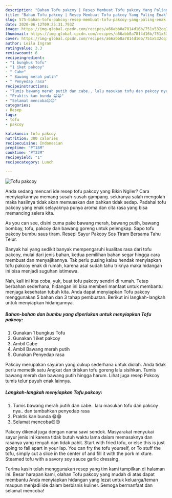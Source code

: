 ```yaml
---
description: "Bahan Tofu pakcoy | Resep Membuat Tofu pakcoy Yang Paling Enak"
title: "Bahan Tofu pakcoy | Resep Membuat Tofu pakcoy Yang Paling Enak"
slug: 575-bahan-tofu-pakcoy-resep-membuat-tofu-pakcoy-yang-paling-enak
date: 2020-06-12T09:25:31.793Z
image: https://img-global.cpcdn.com/recipes/a66abb0a7814d16b/751x532cq70/tofu-pakcoy-foto-resep-utama.jpg
thumbnail: https://img-global.cpcdn.com/recipes/a66abb0a7814d16b/751x532cq70/tofu-pakcoy-foto-resep-utama.jpg
cover: https://img-global.cpcdn.com/recipes/a66abb0a7814d16b/751x532cq70/tofu-pakcoy-foto-resep-utama.jpg
author: Leila Ingram
ratingvalue: 3.3
reviewcount: 6
recipeingredient:
- "1 bungkus Tofu"
- "1 iket pakcoy"
- " Cabe"
- " Bawang merah putih"
- " Penyedap rasa"
recipeinstructions:
- "Tumis bawang merah putih dan cabe.. lalu masukan tofu dan pakcoy nya.. dan tambahkan penyedap rasa"
- "Praktis kan bunda 😁😁"
- "Selamat mencoba😊😊"
categories:
- Resep
tags:
- tofu
- pakcoy

katakunci: tofu pakcoy 
nutrition: 300 calories
recipecuisine: Indonesian
preptime: "PT18M"
cooktime: "PT32M"
recipeyield: "1"
recipecategory: Lunch

---
```



![Tofu pakcoy](https://img-global.cpcdn.com/recipes/a66abb0a7814d16b/751x532cq70/tofu-pakcoy-foto-resep-utama.jpg)

Anda sedang mencari ide resep tofu pakcoy yang Bikin Ngiler? Cara menyiapkannya memang susah-susah gampang. sekiranya salah mengolah maka hasilnya tidak akan memuaskan dan bahkan tidak sedap. Padahal tofu pakcoy yang enak selayaknya punya aroma dan cita rasa yang bisa memancing selera kita.

As you can see, disini cuma pake bawang merah, bawang putih, bawang bombay, tofu, pakcoy dan bawang goreng untuk pelengkap. Sapo tofu pakcoy bumbu saus tiram. Resepi Sayur Pakcoy Sos Tiram Bersama Tahu Telur.

Banyak hal yang sedikit banyak mempengaruhi kualitas rasa dari tofu pakcoy, mulai dari jenis bahan, kedua pemilihan bahan segar hingga cara membuat dan menyajikannya. Tak perlu pusing kalau hendak menyiapkan tofu pakcoy enak di rumah, karena asal sudah tahu triknya maka hidangan ini bisa menjadi suguhan istimewa.


Nah, kali ini kita coba, yuk, buat tofu pakcoy sendiri di rumah. Tetap berbahan sederhana, hidangan ini bisa memberi manfaat untuk membantu menjaga kesehatan tubuh kita. Anda dapat menyiapkan Tofu pakcoy menggunakan 5 bahan dan 3 tahap pembuatan. Berikut ini langkah-langkah untuk menyiapkan hidangannya.

<!--inarticleads1-->

##### Bahan-bahan dan bumbu yang diperlukan untuk menyiapkan Tofu pakcoy:

1. Gunakan 1 bungkus Tofu
1. Gunakan 1 iket pakcoy
1. Ambil  Cabe
1. Ambil  Bawang merah putih
1. Gunakan  Penyedap rasa


Pakcoy merupakan sayuran yang cukup sederhana untuk diolah. Anda tidak perlu memetik satu Angkat dan tiriskan tofu goreng lalu sisihkan. Tumis bawang merah dan bawang putih hingga harum. Lihat juga resep Pokcoy tumis telur puyuh enak lainnya. 

<!--inarticleads2-->

##### Langkah-langkah menyiapkan Tofu pakcoy:

1. Tumis bawang merah putih dan cabe.. lalu masukan tofu dan pakcoy nya.. dan tambahkan penyedap rasa
1. Praktis kan bunda 😁😁
1. Selamat mencoba😊😊


Pakcoy dikenal juga dengan nama sawi sendok. Masyarakat menyukai sayur jenis ini karena tidak butuh waktu lama dalam memasaknya dan rasanya yang renyah dan tidak pahit. Start with fried tofu, or else this is just going to fall apart in your lap. You can fry the tofu yourself, or To stuff the tofu, simply cut a slice in the center of and fill it with the pork mixture. Steamed tofu with a savory soy sauce garlic dressing. 

Terima kasih telah menggunakan resep yang tim kami tampilkan di halaman ini. Besar harapan kami, olahan Tofu pakcoy yang mudah di atas dapat membantu Anda menyiapkan hidangan yang lezat untuk keluarga/teman maupun menjadi ide dalam berbisnis kuliner. Semoga bermanfaat dan selamat mencoba!
